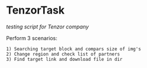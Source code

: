 # TenzorTask
*testing script for Tenzor company*

Perform 3 scenarios:

    1) Searching target block and compars size of img's
    2) Change region and check list of partners
    3) Find target link and download file in dir
